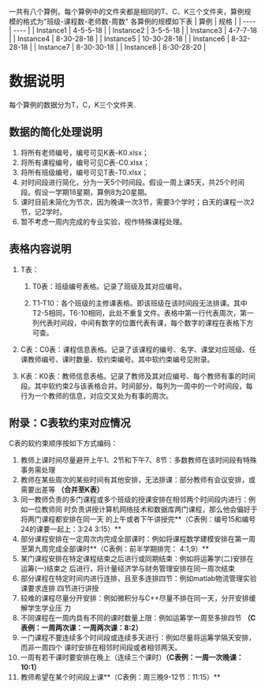

一共有八个算例，每个算例中的文件夹都是相同的T、C、K三个文件夹，算例规模的格式为"班级-课程数-老师数-周数"
各算例的规模如下表
|  算例   | 规格  |
|  ----  | ----  |
| Instance1  | 4-5-5-18 |
| Instance2  | 3-5-5-18 |
| Instance3  | 4-7-7-18 |
| Instance4  | 8-30-28-18 |
| Instance5  | 10-30-28-18 |
| Instance6  | 8-32-28-18 |
| Instance7  | 8-30-30-18 |
| Instance8  | 8-30-28-20 |


# 数据说明

每个算例的数据分为T，C，K三个文件夹.

## 数据的简化处理说明

1. 将所有老师编号，编号可见K表-K0.xlsx；
2. 将所有课程编号，编号可见C表-C0.xlsx；
3. 将所有班级编号，编号可见T表-T0.xlsx；
4. 对时间段进行简化，分为一天5个时间段。假设一周上课5天，共25个时间段。假设一学期18星期，算例8为20星期。
5. 课时目前未简化为节次，因为晚课一次3节，需要3个学时；白天的课程一次2节，记2学时。
6. 暂不考虑一周内完成的专业实验，视作特殊课程处理。

## 表格内容说明

1. T表：

   1. T0表：班级编号表格。记录了班级及其对应编号。

   2. T1-T10：各个班级的主修课表格。即该班级在该时间段无法排课。其中T2-5相同，T6-10相同，此处不重复文件。表格中第一行代表周次，第一列代表时间段，中间有数字的位置代表有课，每个数字的课程在表格下方可查。
2. C表：C0表：课程信息表格。记录了该课程的编号、名字、课堂对应班级、任课教师编号、课时数量、软约束编号。其中软约束编号见附录。
3. K表：K0表：教师信息表格。记录了教师及其对应编号、每个教师有事的时间段。其中软约束2与该表格合并。时间部分，每列为一周中的一个时间段，每行为一个教师的信息，对应交叉处为有事的周次。

## 附录：C表软约束对应情况

C表的软约束顺序按如下方式编码：

1. 教师上课时间尽量避开上午1、2节和下午7、8节：多数教师在该时间段有特殊事务需处理 
2. 教师在某些周次的某些时间有其他安排，无法排课：部分教师有会议安排，或需要出差等 **（合并至K表）**
3. 同一教师负责的多门课程或多个班级的授课安排在相邻两个时间段内进行：例如一位教师同 时负责讲授计算机网络技术和数据库两门课程，那么他会偏好于将两门课程都安排在同一天 的上午或者下午讲授完**（C表例：编号15和编号24的课要一起上：3:24  3:15）**
4. 部分课程安排在一定周次内完成全部课时：例如将课程数学建模安排在第一周至第九周完成全部课时**（C表例：前半学期排完： 4:1,9）**
5. 某门课程安排在特定课程结束之后进行或同期结束：例如将运筹学(二)安排在运筹(一)结束之 后进行，将计量经济学与财务管理安排在同一周次结束
6. 部分课程在特定时间内进行连排，且至多连排四节：例如matlab物流管理实验课要求连排 四节进行讲授
7. 较难的课程尽量分开安排：例如微积分与C++尽量不排在同一天，分开安排缓解学生学业压 力
8. 不同课程在一周内具有不同的课时数量上限：例如运筹学一周至多排四节 **（C表例：一周两次课：一周两次课：8:2）**
9. 一门课程不要连续多个时间段或连续多天进行：例如尽量将运筹学隔天安排，而非一周四个 课时安排在相邻时间段或者相邻两天。
10. 一周有若干课时要安排在晚上（连续三个课时）**（C表例：一周一次晚课：10:1）**
11. 教师希望在某个时间段上课**（C表例：周三晚9-12节：11:15）**
